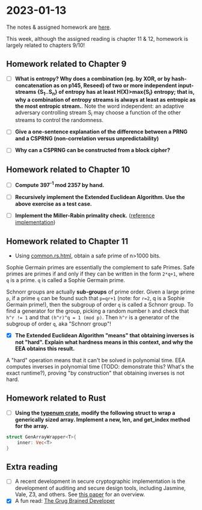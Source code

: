 # 2023-01-13
The notes & assigned homework are [here](https://uncloak.org/courses/rust+cryptography+engineering/course-2023-01-13+Session+7+Notes).

This week, although the assigned reading is chapter 11 & 12, homework is largely related to chapters 9/10!

## Homework related to Chapter 9

* [ ] **What is entropy? Why does a combination (eg. by XOR, or by hash-concatenation as on p145, Reseed) of two or more independent input-streams {S<sub>1</sub>..S<sub>n</sub>} of entropy has at least H(X)>max{S<sub>i</sub>} entropy; that is, why a combination of entropy streams is always at least as entropic as the most entropic stream.**. Note the word independent: an adaptive adversary controlling stream S<sub>i</sub> may choose a function of the other streams to control the randomness.

* [ ] **Give a one-sentence explanation of the difference between a PRNG and a CSPRNG (non-correlation versus unpredictability)**

* [ ] **Why can a CSPRNG can be constructed from a block cipher?**

## Homework related to Chapter 10

* [ ] **Compute 397<sup>-1</sup> mod 2357 by hand.**

* [ ] **Recursively implement the Extended Euclidean Algorithm. Use the above exercise as a test case.**

* [ ] **Implement the Miller-Rabin primality check.** ([reference implementation](https://docs.rs/pumpkin/2.0.1/src/pumpkin/common.rs.html#213))

## Homework related to Chapter 11

* Using [common.rs.html](https://docs.rs/pumpkin/2.0.1/src/pumpkin/common.rs.html#106), obtain a safe prime of n>1000 bits.

Sophie Germain primes are essentially the complement to safe Primes. Safe primes are primes if and only if they can be written in the form `2*q+1`, where `q` is a prime. `q` is called a Sophie Germain prime.

Schnorr groups are actually **sub-groups** of prime order. Given a large prime `p`, if a prime `q` can be found such that `p=qr+1` (note: for `r=2`, q is a Sophie Germain prime!), then the subgroup of order `q` is called a Schnorr group. To find a generator for the group, picking a random number `h` and check that `h^r != 1` and that `(h^r)^q = 1 (mod p)`. Then `h^r` is a generator of the subgroup of order `q`, aka "Schnorr group"!

* [x] **The Extended Euclidean Algorithm "means" that obtaining inverses is not "hard". Explain what hardness means in this context, and why the EEA obtains this result.**

A "hard" operation means that it can't be solved in polynomial time. EEA computes inverses in polynomial time (TODO: demonstrate this? What's the exact runtime?), proving "by construction" that obtaining inverses is not hard.

## Homework related to Rust

* [ ] **Using the [typenum crate](https://docs.rs/typenum/latest/typenum/), modify the following struct to wrap a generically sized array. Implement a new, len, and get_index method for the array.**
```rust
struct GenArrayWrapper<T>{
    inner: Vec<T>
}
```

## Extra reading

* [ ] A recent development in secure cryptographic implementation is the development of auditing and secure design tools, including Jasmine, Vale, Z3, and others. See [this paper](https://hal.inria.fr/hal-03046757/file/BarbosaetalOakland21.pdf) for an overview.
* [x] A fun read: [The Grug Brained Developer](https://grugbrain.dev/)
